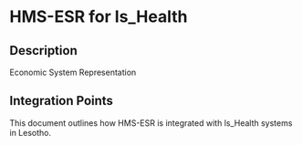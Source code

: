 # HMS-ESR for ls_Health

## Description

Economic System Representation

## Integration Points

This document outlines how HMS-ESR is integrated with ls_Health systems in Lesotho.
